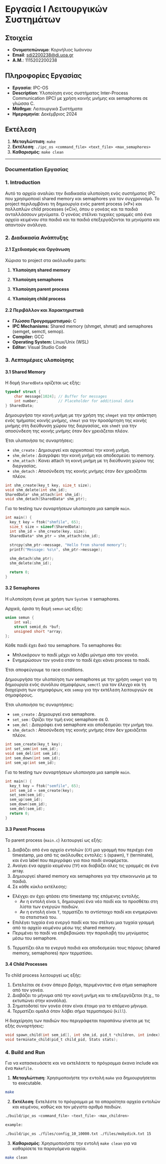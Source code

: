 # Εργασία Ι Λειτουργικών Συστημάτων
## Στοιχεία

- **Oνοματεπώνυμο**: Κορνήλιος Ιωάννου
- **Email**: sdi2200238@di.uoa.gr
- **Α.Μ.**: 1115202200238

## Πληροφορίες Εργασίας

- **Εργασία**: IPC-OS
- **Description**: Υλοποίηση ενος συστήματος Inter-Process Communication (IPC) με χρήση κοινής μνήμης και semaphores σε γλώσσα C.
- **Μάθημα**: Λειτουργικά Συστήματα
- **Ημερομηνία**: Δεκέμβριος 2024

## Εκτέλεση

1. **Μεταγλώττιση**: `make`
2. **Εκτέλεση**: `./ipc_os <command_file> <text_file> <max_semaphores>`
3. **Καθαρισμός**: `make clean`

---

### **Documentation Εργασίας**

### **1. Introduction**

Αυτό το αρχείο αναλύει την διαδικασία υλοποίηση ενός συστήματος IPC που χρησιμοποιεί shared memory και semaphores για τον συγχρονισμό. Το project περιλαμβάνει τη δημιουργία ενός parent process («P») και πολλαπλών child processes («Ci»), όπου ο γονέας και τα παιδιά ανταλλάσσουν μηνύματα. Ο γονέας στέλνει τυχαίες γραμμές από ένα αρχείο κειμένου στα παιδιά και τα παιδιά επεξεργάζονται τα μηνύματα και απαντούν ανάλογα.

### **2. Διαδικασία Ανάπτυξης**

#### **2.1 Σχεδιασμός και Οργάνωση**

Χώρισα το project στα ακόλουθα parts:

1. **Υλοποίηση shared memory** 

2. **Υλοποίηση semaphores** 

3. **Υλοποίηση parent process**

4. **Υλοποίηση child process**

#### **2.2 Περιβάλλον και Χαρακτηριστικά**

- **Γλώσσα Προγραμματισμού:** C 
- **IPC Mechanisms:** Shared memory (shmget, shmat) and semaphores (semget, semctl, semop).
- **Compiler:** GCC
- **Operating System:** Linux/Unix (WSL) 
- **Editor:** Visual Studio Code

### **3. Λεπτομέριες υλοποίησης**

#### **3.1 Shared Memory**

Η δομή `SharedData` ορίζεται ως εξής:

```c
typedef struct {
    char message[1024]; // Buffer for messages
    int number;         // Placeholder for additional data
} SharedData;
```

Δημιουργήσα την κοινή μνήμη με την χρήση της `shmget` για την απόκτηση ενός τμήματος κοινής μνήμης, `shmat` για την προσάρτηση της κοινής μνήμης στη διεύθυνση χώρου της διεργασίας, και `shmdt` για την αποσύνδεση της κοινής μνήμης όταν δεν χρειάζεται πλέον.

Έτσι υλοποιήσα τις συναρτήσεις: 
- `shm_create` : Δημιουργεί και αρχικοποιεί την κοινή μνήμη.
- `shm_delete` : Διαγράφει την κοινή μνήμη και αποδεσμεύει το memory.
- `shm_attach` : Κανει attach τη κοινή μνήμη με τη διεύθυνση χώρου της διεργασίας.
- `shm_detach` : Αποσύνδεση της κοινής μνήμης όταν δεν χρειάζεται πλέον.
```c
int shm_create(key_t key, size_t size);
void shm_delete(int shm_id);
SharedData* shm_attach(int shm_id);
void shm_detach(SharedData* shm_ptr);
```

Για το testing των συναρτήσεων υλοποιησα μια sample `main`.

```c
int main() {
  key_t key = ftok("shmfile", 65);
  size_t size = sizeof(SharedData);
  int shm_id = shm_create(key, size);
  SharedData* shm_ptr = shm_attach(shm_id);

  strcpy(shm_ptr->message, "Hello from shared memory");
  printf("Message: %s\n", shm_ptr->message);
  
  shm_detach(shm_ptr);
  shm_delete(shm_id);

  return 0;
}
```

#### **3.2 Semaphores**

Η υλοποίηση έγινε με χρήση των `System V` semaphores.

Aρχικά, όρισα τη δομή `semun` ως εξής:

```c
union semun {
    int val;
    struct semid_ds *buf;
    unsigned short *array;
};
```
Κάθε παιδί έχει δικό του semaphore. Tα semaphores θα:

- Μπλοκάρουν το παιδί μέχρι να λάβει μύνημα απο τον γονέα.
- Eνημερώσουν τον γονέα οταν το παιδί έχει κάνει process το παιδί.

Έτσι αποφεύγουμε τα race conditions.

Δημιουργήσα την υλοποίηση των semaphores με την χρήση `semget` για τη δημιουργία ενός συνόλου σημαφόρων, `semctl` για τον έλεγχο και τη διαχείριση των σημαφόρων, και `semop` για την εκτέλεση λειτουργιών σε σημαφόρους.

Έτσι υλοποιήσα τις συναρτήσεις: 
- `sem_create` : Δημιουργεί ενα semaphore.
- `set_sem`    : Ορίζει την τιμή ενος semaphore σε 0.
- `sem_del`    : Διαγράφει ενα semaphore και αποδεσμεύει την μνήμη του.
- `shm_detach` : Αποσύνδεση της κοινής μνήμης όταν δεν χρειάζεται πλέον.

```c
int sem_create(key_t key);
int set_sem(int sem_id);
void sem_del(int sem_id);
int sem_down(int sem_id);
int sem_up(int sem_id);
```

Για το testing των συναρτήσεων υλοποιησα μια sample `main`.

```c
int main() {
  key_t key = ftok("semfile", 65);
  int sem_id = sem_create(key);
  set_sem(sem_id);
  sem_up(sem_id);
  sem_down(sem_id);
  sem_del(sem_id);
  return 0;
}
```

#### **3.3 Parent Process**

Το parent process (`main.c`) λειτουργεί ως εξής:
1. Διαβάζει από ένα αρχείο εντολών (`CF`) μια γραμμή που περιέχει ένα timestamp, μια από τις ακόλουθες εντολές: `S` (spawn), `T` (terminate), και ένα label που περιγράφει για ποιο παιδί αναφέρεται.
2. Ανοίγει ένα αρχείο κειμένου (`TF`) και διαβάζει όλες τις γραμμές σε ένα array.
3. Δημιουργεί shared memory και semaphores για την επικοινωνία με τα παιδιά.
4. Σε κάθε κύκλο εκτέλεσης:
  - Ελέγχει αν έχει φτάσει στο timestamp της επόμενης εντολής.
    - Αν η εντολή είναι `S`, δημιουργεί ένα νέο παιδί και το προσθέτει στη λίστα των ενεργών παιδιών.
    - Αν η εντολή είναι `T`, τερματίζει το αντίστοιχο παιδί και ενημερώνει τα στατιστικά του.
  - Επιλέγει τυχαία ένα ενεργό παιδί και του στέλνει μια τυχαία γραμμή από το αρχείο κειμένου μέσω της shared memory.
  - Περιμένει το παιδί να επιβεβαιώσει την παραλαβή του μηνύματος μέσω του semaphore.
5. Τερματίζει όλα τα ενεργά παιδιά και αποδεσμεύει τους πόρους (shared memory, semaphores) πριν τερματίσει.


#### **3.4 Child Processes**

Το child process λειτουργεί ως εξής:
1. Εκτελείται σε έναν άπειρο βρόχο, περιμένοντας ένα σήμα semaphore από τον γονέα.
2. Διαβάζει το μήνυμα από την κοινή μνήμη και το επεξεργάζεται (π.χ., το εκτυπώνει στην κονσόλα).
3. Σηματοδοτεί τον γονέα όταν είναι έτοιμο για το επόμενο μήνυμα.
4. Τερματίζει ομαλά όταν λάβει σήμα τερματισμού (`kill`).


Η διαχείρηση των παιδιών που περιγράφεται παραπάνω γίνεται με τις εξής συναρτήσεις:
```c
void spawn_child(int sem_id[], int shm_id, pid_t *children, int index);
void terminate_child(pid_t child_pid, Stats stats);
```


### **4. Build and Run**

Για να κατασκευάσετε και να εκτελέσετε το πρόγραμμα έκανα include και ένα `Makefile`.

1. **Μεταγλώττιση**: Χρησιμοποιήστε την εντολή `make` για δημιουργήσεται το executable.
  ```sh
  make
  ```

2. **Εκτέλεση**: Εκτελέστε το πρόγραμμα με τα απαραίτητα αρχεία εντολών και κειμένου, καθώς και τον μέγιστο αριθμό παιδιών.
  ```sh
  ./build/ipc_os <command_file> <text_file> <max_children>

  example:

  ./build/ipc_os ./files/config_10_10000.txt ./files/mobydick.txt 15
  ```

3. **Καθαρισμός**: Χρησιμοποιήστε την εντολή `make clean` για να καθαρίσετε τα παραγόμενα αρχεία.
  ```sh
  make clean
  ```